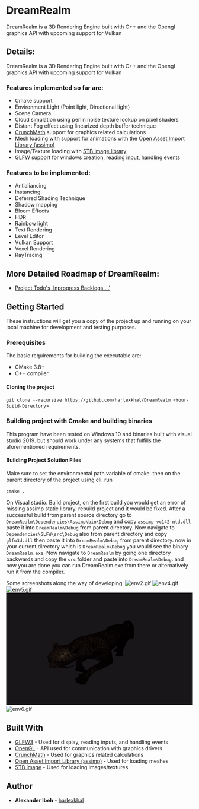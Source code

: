 # DreamRealm
DreamRealm is a 3D Rendering Engine built with C++ and the Opengl graphics API with upcoming support for Vulkan

## Details:
DreamRealm is a 3D Rendering Engine built with C++ and the Opengl graphics API with upcoming support for Vulkan

### Features implemented so far are:
* Cmake support
* Environment Light (Point light, Directional light)
* Scene Camera
* Cloud simulation using perlin noise texture lookup on pixel shaders
* Distant Fog effect using linearized depth buffer technique
* [CrunchMath](https://github.com/harlexkhal/CrunchMath) support for graphics related calculations
* Mesh loading with support for animations with the [Open Asset Import Library (assimp)](https://github.com/assimp/assimp)
* Image/Texture loading with [STB image library](https://github.com/nothings/stb/blob/master/stb_image.h)
* [GLFW](https://github.com/glfw/glfw) support for windows creation, reading input, handling events

### Features to be implemented:
* Antialiancing
* Instancing
* Deferred Shading Technique
* Shadow mapping
* Bloom Effects
* HDR
* Rainbow light
* Text Rendering
* Level Editor
* Vulkan Support
* Voxel Rendering
* RayTracing

## More Detailed Roadmap of DreamRealm:
* [Project Todo's, Inprogress Backlogs ...'](https://github.com/users/harlexkhal/projects/3)

## Getting Started
These instructions will get you a copy of the project up and running on your local machine for development and testing purposes.

### Prerequisites
The basic requirements for building the executable are:

* CMake 3.8+
* C++ compiler

#### Cloning the project
```
git clone --recursive https://github.com/harlexkhal/DreamRealm <Your-Build-Directory>
```

### Building project with Cmake and building binaries
This program have been tested on Windows 10 and binaries built with visual studio 2019. but should work under any systems that fulfills the aforementioned requirements.

#### Building Project Solution Files
Make sure to set the environmental path variable of cmake. then on the parent directory of the project using cli. run

```
cmake .
```
On Visual studio. Build project, on the first build you would get an error of missing assimp static library. rebuild project and it would be fixed.
After a successful build from parent source directory go to ``` DreamRealm\Dependencies\Assimp\bin\Debug ``` and copy ``` assimp-vc142-mtd.dll ```
paste it into ``` DreamRealm\Debug ``` from parent directory. Now navigate to ``` Dependencies\GLFW\src\Debug ``` also from parent directory and copy ``` glfw3d.dll ``` then
paste it into ``` DreamRealm\Debug ``` from parent directory. now in your current directory which is ``` DreamRealm\Debug ``` you would see the binary ``` DreamRealm.exe ```. 
Now navigate to ``` DreamRealm ``` by going one directory backwards and copy the ``` src ``` folder and paste into ``` DreamRealm\Debug ```. and now you are done you can run
DreamRealm.exe from there or alternatively run it from the compiler.

Some screenshots along the way of developing:
![env2.gif](Resources/Features/Environment-Simulation/env2.gif)
![env4.gif](Resources/Features/Environment-Simulation/env4.gif)
![env5.gif](Resources/Features/Environment-Simulation/env5.gif)
![Scene2.gif](Resources/Features/Scene2.gif)
![env6.gif](Resources/Features/Environment-Simulation/env6.gif)

## Built With
* [GLFW3](https://www.glfw.org/) - Used for display, reading inputs, and handling events
* [OpenGL](https://www.opengl.org/) - API used for communication with graphics drivers
* [CrunchMath](https://github.com/harlexkhal/CrunchMath) - Used for graphics related calculations
* [Open Asset Import Library (assimp)](http://assimp.org/) - Used for loading meshes
* [STB image](https://github.com/nothings/stb/blob/master/stb_image.h) - Used for loading images/textures 
## Author
* **Alexander Ibeh** - [harlexkhal](https://github.com/harlexkhal)